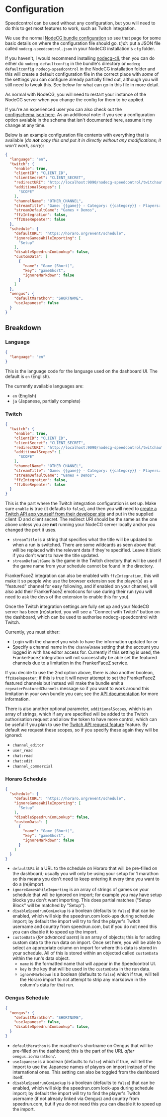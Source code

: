 # Configuration

Speedcontrol can be used without any configuration, but you will need to do this to get most features to work, such as Twitch integration.

We use the normal [NodeCG bundle configuration](https://nodecg.com/tutorial-bundle-configuration.html) so see that page for some basic details on where the configuration file should go. *tl;dr:* put a JSON file called `nodecg-speedcontrol.json` in your NodeCG installation's `cfg` folder.

If you haven't, I would recommend installing [nodecg-cli](https://github.com/nodecg/nodecg-cli), then you can do either do `nodecg defaultconfig` in the bundle's directory or `nodecg defaultconfig nodecg-speedcontrol` in the NodeCG installation folder and this will create a default configuration file in the correct place with *some* of the settings you can configure already partially filled out, although you will still need to tweak this. See below for what can go in this file in more detail.

As normal with NodeCG, you will need to restart your instance of the NodeCG server when you change the config for them to be applied.

If you're an experienced user you can also check out the [configschema.json here](../configschema.json). As an additional note: if you see a configuration option avaiable in the schema that isn't documented here, assume it my change at any time.

Below is an example configuration file contents with everything that is available (*do **not** copy this and put it in directly without any modifications; it won't work, sorry*):

```json
{
  "language": "en",
  "twitch": {
    "enable": true,
    "clientID": "CLIENT_ID",
    "clientSecret": "CLIENT_SECRET",
    "redirectURI": "http://localhost:9090/nodecg-speedcontrol/twitchauth",
    "additionalScopes": [
      "SCOPE"
    ],
    "channelName": "OTHER_CHANNEL",
    "streamTitle": "Game: {{game}} - Category: {{category}} - Players: {{players}}",
    "streamDefaultGame": "Games + Demos",
    "ffzIntegration": false,
    "ffzUseRepeater": false
  },
  "schedule": {
    "defaultURL": "https://horaro.org/event/schedule",
    "ignoreGamesWhileImporting": [
      "Setup"
    ],
    "disableSpeedrunComLookup": false,
    "customData": [
      {
        "name": "Game (Short)",
        "key": "gameShort",
        "ignoreMarkdown": false
      }
    ]
  },
  "oengus": {
    "defaultMarathon": "SHORTNAME",
    "useJapanese": false
  }
}
```


## Breakdown

### Language

```json
{
  "language": "en"
}
```

This is the language code for the language used on the dashboard UI. The default is `en` (English).

The currently available languages are:
- `en` (English)
- `ja` (Japanese, partially complete)

### Twitch

```json
{
  "twitch": {
    "enable": true,
    "clientID": "CLIENT_ID",
    "clientSecret": "CLIENT_SECRET",
    "redirectURI": "http://localhost:9090/nodecg-speedcontrol/twitchauth",
    "additionalScopes": [
      "SCOPE"
    ],
    "channelName": "OTHER_CHANNEL",
    "streamTitle": "Game: {{game}} - Category: {{category}} - Players: {{players}}",
    "streamDefaultGame": "Games + Demos",
    "ffzIntegration": false,
    "ffzUseRepeater": false
  }
}
```

This is the part where the Twitch integration configuration is set up. Make sure `enable` is true (it defaults to `false`), and then you will need to [create a Twitch API app yourself from their developer site](https://dev.twitch.tv/console/apps/create) and put in the supplied client ID and client secret. The redirect URI should be the same as the one above unless you are **not** running your NodeCG server locally and/or you changed the port it uses.

- `streamTitle` is a string that specifies what the title will be updated to when a run is switched. There are some wildcards as seen above that will be replaced with the relevant data if they're specified. Leave it blank if you don't want to have the title updated.
- `streamDefaultGame` is the game in the Twitch directory that will be used if the game name from your schedule cannot be found in the directory.

FrankerFaceZ integration can also be enabled with `ffzIntegration`, this will make it so people who use the browser extension see the player(s) as a "featured" channel for easy following, and if enabled on your channel, will also add their FrankerFaceZ emoticons for use during their run (you will need to ask the devs of the extension to enable this for you).

Once the Twitch integration settings are fully set up and your NodeCG server has been (re)started, you will see a "Connect with Twitch" button on the dashboard, which can be used to authorise nodecg-speedcontrol with Twitch.

Currently, you must either:
- Login with the channel you wish to have the information updated for *or*
- Specify a channel name in the `channelName` setting that the account you logged in with has editor access for. Currently if this setting is used, the FrankerFaceZ integration will not successfully be able set the featured channels due to a limitation in the FrankerFaceZ service.

If you decide to use the 2nd option above, there is also another boolean, `ffzUseRepeater`; if this is true it will never attempt to set the FrankerFaceZ featured channels but instead will make the bundle emit a `repeaterFeaturedChannels` message so if you want to work around this limitation in your own bundle you can; see the [API documentation](API.md) for more information.

There is also another optional parameter, `additionalScopes`, which is an array of strings, which if any are specified will be added to the Twitch authorisation request and allow the token to have more control, which can be useful if you plan to use the [Twitch API request feature](ADD_LINK) feature. By default we request these scopes, so if you specify these again they will be ignored:
- `channel_editor`
- `user_read`
- `chat:read`
- `chat:edit`
- `channel_commercial`


### Horaro Schedule

```json
{
  "schedule": {
    "defaultURL": "https://horaro.org/event/schedule",
    "ignoreGamesWhileImporting": [
      "Setup"
    ],
    "disableSpeedrunComLookup": false,
    "customData": [
      {
        "name": "Game (Short)",
        "key": "gameShort",
        "ignoreMarkdown": false
      }
    ]
  }
}
```

- `defaultURL` is a URL to the schedule on Horaro that will be pre-filled on the dashboard; usually you will only be using your setup for 1 marathon so this means you don't need to keep entering it every time you want to do a (re)import.
- `ignoreGamesWhileImporting` is an array of strings of games on your schedule that will be ignored on import; for example you may have setup blocks you don't want importing. This does partial matches ("Setup Block" will be matched by "Setup").
- `disableSpeedrunComLookup` is a boolean (defaults to `false`) that can be enabled, which will skip the speedrun.com look-ups during schedule import; by default the import will try to find the player's Twitch username and country from speedrun.com, but if you do not need this you can disable it to speed up the import.
- `customData` (*for advanced users*) is an array of objects; this is for adding custom data to the run data on import. Once set here, you will be able to select an appropriate column on import for where this data is stored in your schedule. All of this is stored within an objected called `customData` within the run's data object.
  - `name` is the formatted name that will appear in the Speedcontrol UI.
  - `key` is the key that will be used in the `customData` in the run data.
  - `ignoreMarkdown` is a boolean (defaults to `false`) which if true, will tell the Horaro import to not attempt to strip any markdown in the column's data for that run.


### Oengus Schedule

```json
{
  "oengus": {
    "defaultMarathon": "SHORTNAME",
    "useJapanese": false,
    "disableSpeedrunComLookup": false,
  }
}
```

- `defaultMarathon` is the marathon's shortname on Oengus that will be pre-filled on the dashboard; this is the part of the URL *after* `oengus.io/marathon/`.
- `useJapanese` is a boolean (defaults to `false`) which if true, will tell the import to use the Japanese names of players on import instead of the international ones. This setting can also be toggled from the dashboard itself.
- `disableSpeedrunComLookup` is a boolean (defaults to `false`) that can be enabled, which will skip the speedrun.com look-ups during schedule import; by default the import will try to find the player's Twitch username (if not already linked via Oengus) and country from speedrun.com, but if you do not need this you can disable it to speed up the import.

